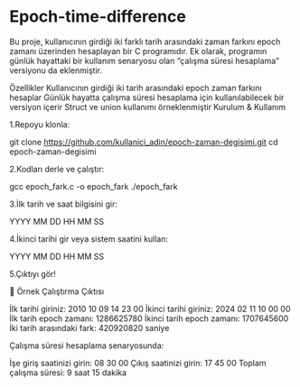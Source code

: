 # Epoch-time-difference
Bu proje, kullanıcının girdiği iki farklı tarih arasındaki zaman farkını epoch zamanı üzerinden hesaplayan bir C programıdır.
Ek olarak, programın günlük hayattaki bir kullanım senaryosu olan “çalışma süresi hesaplama” versiyonu da eklenmiştir.

 Özellikler
Kullanıcının girdiği iki tarih arasındaki epoch zaman farkını hesaplar
Günlük hayatta çalışma süresi hesaplama için kullanılabilecek bir versiyon içerir
Struct ve union kullanımı örneklenmiştir
 Kurulum & Kullanım

1.Repoyu klonla:

git clone https://github.com/kullanici_adin/epoch-zaman-degisimi.git
cd epoch-zaman-degisimi

2.Kodları derle ve çalıştır:

gcc epoch_fark.c -o epoch_fark
./epoch_fark

3.İlk tarih ve saat bilgisini gir:

YYYY MM DD HH MM SS

4.İkinci tarihi gir veya sistem saatini kullan:

YYYY MM DD HH MM SS

 5.Çıktıyı gör! 

📌 Örnek Çalıştırma Çıktısı

İlk tarihi giriniz:
2010 10 09 14 23 00
İkinci tarihi giriniz:
2024 02 11 10 00 00
İlk tarih epoch zamanı: 1286625780
İkinci tarih epoch zamanı: 1707645600
İki tarih arasındaki fark: 420920820 saniye

Çalışma süresi hesaplama senaryosunda:


İşe giriş saatinizi girin:
08 30 00
Çıkış saatinizi girin:
17 45 00
Toplam çalışma süresi: 9 saat 15 dakika
